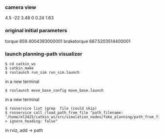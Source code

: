 ### camera view

<pose>4.5 -22 3.48 0 0.24 1.63</pose>

### original initial parameters

torque 859.4004393000001
braketorque 687.5203514400001

### launch planning-path visualizer

```
$ cd catkin_ws
$ catkin_make
$ roslaunch run_sim run_sim.launch
```

in a new terminal

```
$ roslaunch move_base_config move_base.launch
```

in a new terminal

```
$ rosservice list |grep  file (could skip)
$ rosservice call /load_path_from_file "path_filename: '/home/el2425/catkin_ws/src/simulation_nodes/fake_planning/path_from_file_planner/data/path.dat' 
> ignore_heading: false"
```

in rviz, add -> path
